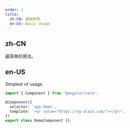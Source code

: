```yaml
---
order: 1
title:
  zh-CN: 基础样例
  en-US: Basic Usage
---
```


## zh-CN

最简单的用法。

## en-US

Simplest of usage.

```ts
import { Component } from '@angular/core';

@Component({
  selector: 'app-demo',
  template: `<qr value="https://ng-alain.com/"></qr>`,
})
export class DemoComponent {}
```
